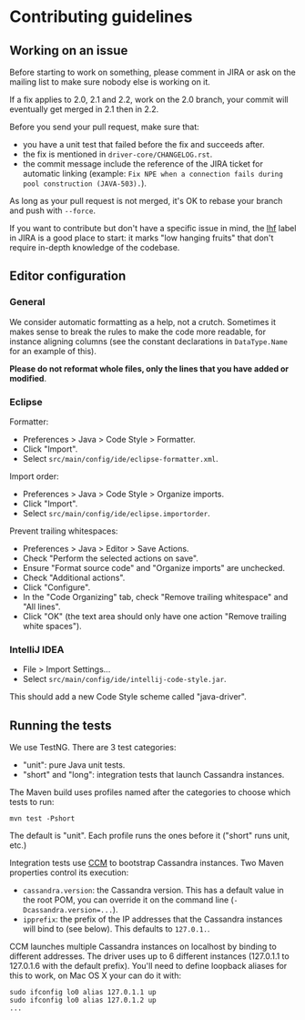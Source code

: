 <!--
Licensed to the Apache Software Foundation (ASF) under one
or more contributor license agreements.  See the NOTICE file
distributed with this work for additional information
regarding copyright ownership.  The ASF licenses this file
to you under the Apache License, Version 2.0 (the
"License"); you may not use this file except in compliance
with the License.  You may obtain a copy of the License at

  http://www.apache.org/licenses/LICENSE-2.0

Unless required by applicable law or agreed to in writing,
software distributed under the License is distributed on an
"AS IS" BASIS, WITHOUT WARRANTIES OR CONDITIONS OF ANY
KIND, either express or implied.  See the License for the
specific language governing permissions and limitations
under the License.
-->

# Contributing guidelines

## Working on an issue

Before starting to work on something, please comment in JIRA or ask on the mailing list
to make sure nobody else is working on it.

If a fix applies to 2.0, 2.1 and 2.2, work on the 2.0 branch, your commit will eventually
get merged in 2.1 then in 2.2.

Before you send your pull request, make sure that:

- you have a unit test that failed before the fix and succeeds after.
- the fix is mentioned in `driver-core/CHANGELOG.rst`.
- the commit message include the reference of the JIRA ticket for automatic linking
  (example: `Fix NPE when a connection fails during pool construction (JAVA-503).`).

As long as your pull request is not merged, it's OK to rebase your branch and push with
`--force`.

If you want to contribute but don't have a specific issue in mind, the [lhf](https://datastax-oss.atlassian.net/secure/IssueNavigator.jspa?reset=true&mode=hide&jqlQuery=project%20%3D%20JAVA%20AND%20status%20in%20(Open%2C%20Reopened)%20AND%20labels%20%3D%20lhf)
label in JIRA is a good place to start: it marks "low hanging fruits" that don't require
in-depth knowledge of the codebase.

## Editor configuration

### General

We consider automatic formatting as a help, not a crutch. Sometimes it makes sense to
break the rules to make the code more readable, for instance aligning columns (see the
constant declarations in `DataType.Name` for an example of this).

**Please do not reformat whole files, only the lines that you have added or modified**.


### Eclipse

Formatter:

- Preferences > Java > Code Style > Formatter.
- Click "Import".
- Select `src/main/config/ide/eclipse-formatter.xml`.

Import order:

- Preferences > Java > Code Style > Organize imports.
- Click "Import".
- Select `src/main/config/ide/eclipse.importorder`.

Prevent trailing whitespaces:

- Preferences > Java > Editor > Save Actions.
- Check "Perform the selected actions on save".
- Ensure "Format source code" and "Organize imports" are unchecked.
- Check "Additional actions".
- Click "Configure".
- In the "Code Organizing" tab, check "Remove trailing whitespace" and "All lines".
- Click "OK" (the text area should only have one action "Remove trailing white spaces").


### IntelliJ IDEA

- File > Import Settings...
- Select `src/main/config/ide/intellij-code-style.jar`.

This should add a new Code Style scheme called "java-driver".

## Running the tests

We use TestNG. There are 3 test categories:

- "unit": pure Java unit tests.
- "short" and "long": integration tests that launch Cassandra instances.

The Maven build uses profiles named after the categories to choose which tests to run:

```
mvn test -Pshort
```

The default is "unit". Each profile runs the ones before it ("short" runs unit, etc.)

Integration tests use [CCM](https://github.com/pcmanus/ccm) to bootstrap Cassandra instances.
Two Maven properties control its execution:

- `cassandra.version`: the Cassandra version. This has a default value in the root POM,
  you can override it on the command line (`-Dcassandra.version=...`).
- `ipprefix`: the prefix of the IP addresses that the Cassandra instances will bind to (see
  below). This defaults to `127.0.1.`.


CCM launches multiple Cassandra instances on localhost by binding to different addresses. The
driver uses up to 6 different instances (127.0.1.1 to 127.0.1.6 with the default prefix).
You'll need to define loopback aliases for this to work, on Mac OS X your can do it with:

```
sudo ifconfig lo0 alias 127.0.1.1 up
sudo ifconfig lo0 alias 127.0.1.2 up
...
```
